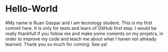 # Hello-World
#My name is Ruan Gaspar and I am tecnology student. This is my first commit here. It is only for tests and learn of GitHub first step.
I would be really thankfull if you follow me and make some coments on my projetcs, in order to improve my code and teach me about what I haven not allready learned.
Thank you so much for coming. See ya!
